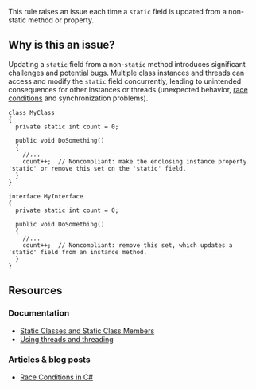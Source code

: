 This rule raises an issue each time a `static` field is updated from a non-static method or property.
 
## Why is this an issue?
 
Updating a `static` field from a non-`static` method introduces significant challenges and potential bugs. Multiple class instances and threads can access and modify the `static` field concurrently, leading to unintended consequences for other instances or threads (unexpected behavior, [race conditions](https://www.c-sharpcorner.com/UploadFile/1d42da/race-conditions-in-threading-C-Sharp/) and synchronization problems).

    class MyClass
    {
      private static int count = 0;
    
      public void DoSomething()
      {
        //...
        count++;  // Noncompliant: make the enclosing instance property 'static' or remove this set on the 'static' field.
      }
    }
    
    interface MyInterface
    {
      private static int count = 0;
    
      public void DoSomething()
      {
        //...
        count++;  // Noncompliant: remove this set, which updates a 'static' field from an instance method.
      }
    }

## Resources
 
### Documentation
 
- [Static
  Classes and Static Class Members](https://learn.microsoft.com/en-us/dotnet/csharp/programming-guide/classes-and-structs/static-classes-and-static-class-members)
- [Using threads and threading](https://learn.microsoft.com/en-us/dotnet/standard/threading/using-threads-and-threading)

### Articles & blog posts

- [Race Conditions in C#](https://www.c-sharpcorner.com/UploadFile/1d42da/race-conditions-in-threading-C-Sharp/)